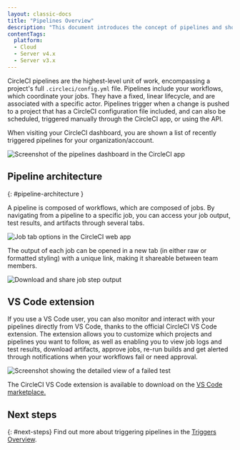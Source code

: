 ```yaml
---
layout: classic-docs
title: "Pipelines Overview"
description: "This document introduces the concept of pipelines and shows how pipelines can be triggered and what they include."
contentTags:
  platform:
  - Cloud
  - Server v4.x
  - Server v3.x
---
```


CircleCI pipelines are the highest-level unit of work, encompassing a project's full `.circleci/config.yml` file. Pipelines include your workflows, which coordinate your jobs. They have a fixed, linear lifecycle, and are associated with a specific actor. Pipelines trigger when a change is pushed to a project that has a CircleCI configuration file included, and can also be scheduled, triggered manually through the CircleCI app, or using the API.

When visiting your CircleCI dashboard, you are shown a list of recently triggered pipelines for your organization/account.

![Screenshot of the pipelines dashboard in the CircleCI app](/docs/assets/img/docs/pipelines-dashboard.png)

## Pipeline architecture
{: #pipeline-architecture }

A pipeline is composed of workflows, which are composed of jobs. By navigating from a pipeline to a specific job, you can access your job output, test results, and artifacts through several tabs.

![Job tab options in the CircleCI web app](/docs/assets/img/docs/pipelines-job-step-test-artifact.png)

The output of each job can be opened in a new tab (in either raw or formatted styling) with a unique link, making it shareable between team members.

![Download and share job step output](/docs/assets/img/docs/pipelines-job-output.png)

## VS Code extension
If you use a VS Code user, you can also monitor and interact with your pipelines directly from VS Code, thanks to the official CircleCI VS Code extension. 
The extension allows you to customize which projects and pipelines you want to follow, as well as enabling you to view job logs and test results, download artifacts, approve jobs, re-run builds and get alerted through notifications when your workflows fail or need approval.

![Screenshot showing the detailed view of a failed test](vs_code_extension_job-details.png)

The CircleCI VS Code extension is available to download on the [VS Code marketplace.](https://marketplace.visualstudio.com/items?itemName=circleci.circleci) 

## Next steps
{: #next-steps}
Find out more about triggering pipelines in the [Triggers Overview](/docs/triggers-overview/).
